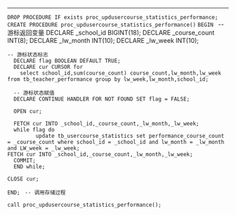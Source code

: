 ---

  `DROP PROCEDURE IF exists proc_updusercourse_statistics_performance;`
  `CREATE PROCEDURE proc_updusercourse_statistics_performance()`
   `BEGIN `
    -- 游标返回变量
      DECLARE _school_id BIGINT(18);
      DECLARE _course_count INT(8);
      DECLARE _lw_month INT(10);
      DECLARE _lw_week INT(10);

    -- 游标状态标志
      DECLARE flag BOOLEAN DEFAULT TRUE;
      DECLARE cur CURSOR for 
        select school_id,sum(course_count) course_count,lw_month,lw_week from tb_teacher_performance group by lw_week,lw_month,school_id;

      -- 游标状态赋值
      DECLARE CONTINUE HANDLER FOR NOT FOUND SET flag = FALSE;

      OPEN cur;

      FETCH cur INTO _school_id,_course_count,_lw_month,_lw_week;
      while flag do
             update tb_usercourse_statistics set performance_course_count = _course_count where school_id = _school_id and lw_month = _lw_month and LW_week = _lw_week;
    FETCH cur INTO _school_id,_course_count,_lw_month,_lw_week;
      COMMIT;
      END while;

    CLOSE cur;
  ` END; `
 `  -- 调用存储过程 `
  

<pre><code>call proc_updusercourse_statistics_performance();</code></pre>

